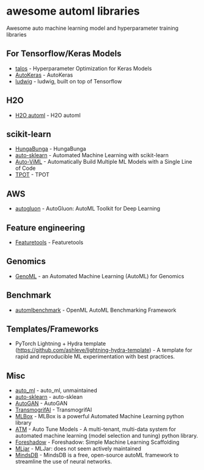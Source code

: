 # awesome automl libraries
Awesome auto machine learning model and hyperparameter training libraries

## For Tensorflow/Keras Models
- [talos](https://github.com/autonomio/talos) - Hyperparameter Optimization for Keras Models
- [AutoKeras](https://autokeras.com) - AutoKeras
- [ludwig](https://github.com/uber/ludwig) - ludwig, built on top of Tensorflow

## H2O
- [H2O automl](http://docs.h2o.ai/h2o/latest-stable/h2o-docs/automl.html) - H2O automl 

## scikit-learn
- [HungaBunga](https://github.com/ypeleg/HungaBunga) - HungaBunga
- [auto-sklearn](https://github.com/automl/auto-sklearn) - Automated Machine Learning with scikit-learn
- [Auto-ViML](https://github.com/AutoViML/Auto_ViML) - Automatically Build Multiple ML Models with a Single Line of Code
- [TPOT](https://github.com/EpistasisLab/tpot) - TPOT

## AWS
- [autogluon](https://github.com/awslabs/autogluon) - AutoGluon: AutoML Toolkit for Deep Learning

## Feature engineering
- [Featuretools](https://www.featuretools.com/) - Featuretools

## Genomics
- [GenoML](https://github.com/GenoML/genoml) -  an Automated Machine Learning (AutoML) for Genomics

## Benchmark
- [automlbenchmark](https://github.com/openml/automlbenchmark) - OpenML AutoML Benchmarking Framework

## Templates/Frameworks
- PyTorch Lightning + Hydra template (https://github.com/ashleve/lightning-hydra-template) - A template for rapid and reproducible ML experimentation with best practices. 

## Misc
- [auto_ml](https://github.com/ClimbsRocks/auto_ml) - auto_ml, unmaintained
- [auto-sklearn](https://github.com/automl/auto-sklearn) - auto-sklean
- [AutoGAN](https://github.com/TAMU-VITA/AutoGAN) - AutoGAN
- [TransmogrifAI](https://github.com/salesforce/TransmogrifAI) - TransmogrifAI
- [MLBox](https://github.com/AxeldeRomblay/MLBox) - MLBox is a powerful Automated Machine Learning python library
- [ATM](https://github.com/HDI-Project/ATM) - Auto Tune Models - A multi-tenant, multi-data system for automated machine learning (model selection and tuning) python library.
- [Foreshadow](https://github.com/georgianpartners/foreshadow) - Foreshadow: Simple Machine Learning Scaffolding
- [MLjar](https://github.com/mljar/mljar-supervised) - MLJar: does not seem actively maintained
- [MindsDB](https://www.mindsdb.com/) - MindsDB is a free, open-source autoML framework to streamline the use of neural networks. 

